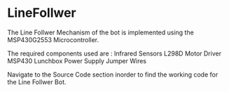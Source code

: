 # LineFollwer

The Line Follwer Mechanism of the bot is implemented using the MSP430G2553 Microcontroller.

The required components used are :
Infrared Sensors
L298D Motor Driver 
MSP430 Lunchbox
Power Supply 
Jumper Wires

Navigate to the Source Code section inorder to find the working code for the Line Follwer Bot.
